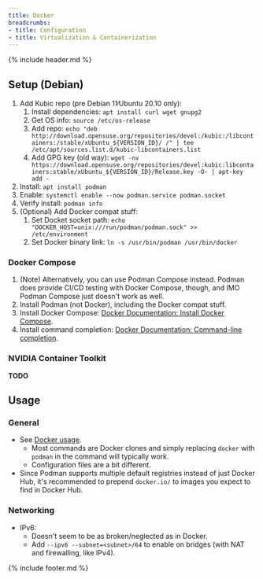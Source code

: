 ```yaml
---
title: Docker
breadcrumbs:
- title: Configuration
- title: Virtualization & Containerization
---
```

{% include header.md %}

## Setup (Debian)

1. Add Kubic repo (pre Debian 11∕Ubuntu 20.10 only):
    1. Install dependencies: `apt install curl wget gnupg2`
    1. Get OS info: `source /etc/os-release`
    1. Add repo: `echo "deb http://download.opensuse.org/repositories/devel:/kubic:/libcontainers:/stable/xUbuntu_${VERSION_ID}/ /" | tee /etc/apt/sources.list.d/kubic-libcontainers.list`
    1. Add GPG key (old way): `wget -nv https://download.opensuse.org/repositories/devel:kubic:libcontainers:stable/xUbuntu_${VERSION_ID}/Release.key -O- | apt-key add -`
1. Install: `apt install podman`
1. Enable: `systemctl enable --now podman.service podman.socket`
1. Verify install: `podman info`
1. (Optional) Add Docker compat stuff:
    1. Set Docket socket path: `echo "DOCKER_HOST=unix:///run/podman/podman.sock" >> /etc/environment`
    1. Set Docker binary link: `ln -s /usr/bin/podman /usr/bin/docker`

### Docker Compose

1. (Note) Alternatively, you can use Podman Compose instead. Podman does provide CI/CD testing with Docker Compose, though, and IMO Podman Compose just doesn't work as well.
1. Install Podman (not Docker), including the Docker compat stuff.
1. Install Docker Compose: [Docker Documentation: Install Docker Compose](https://docs.docker.com/compose/install/).
1. Install command completion: [Docker Documentation: Command-line completion](https://docs.docker.com/compose/completion/).

### NVIDIA Container Toolkit

**TODO**

## Usage

### General

- See [Docker usage](../docker/#usage).
    - Most commands are Docker clones and simply replacing `docker` with `podman` in the command will typically work.
    - Configuration files are a bit different.
- Since Podman supports multiple default registries instead of just Docker Hub, it's recommended to prepend `docker.io/` to images you expect to find in Docker Hub.

### Networking

- IPv6:
    - Doesn't seem to be as broken/neglected as in Docker.
    - Add `--ipv6 --subnet=<subnet>/64` to enable on bridges (with NAT and firewalling, like IPv4).

{% include footer.md %}
